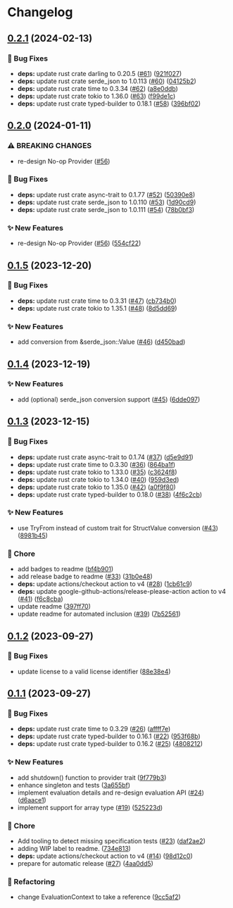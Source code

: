 # Changelog

## [0.2.1](https://github.com/open-feature/rust-sdk/compare/open-feature-v0.2.0...open-feature-v0.2.1) (2024-02-13)


### 🐛 Bug Fixes

* **deps:** update rust crate darling to 0.20.5 ([#61](https://github.com/open-feature/rust-sdk/issues/61)) ([921f027](https://github.com/open-feature/rust-sdk/commit/921f027b8e60cb149af153a7047c2f22417b975c))
* **deps:** update rust crate serde_json to 1.0.113 ([#60](https://github.com/open-feature/rust-sdk/issues/60)) ([04125b2](https://github.com/open-feature/rust-sdk/commit/04125b2fd556013532dd9d44c21e424ca01760f6))
* **deps:** update rust crate time to 0.3.34 ([#62](https://github.com/open-feature/rust-sdk/issues/62)) ([a8e0ddb](https://github.com/open-feature/rust-sdk/commit/a8e0ddb2d17e66301bb8e09dc2396747eb1ebb15))
* **deps:** update rust crate tokio to 1.36.0 ([#63](https://github.com/open-feature/rust-sdk/issues/63)) ([f99de1c](https://github.com/open-feature/rust-sdk/commit/f99de1cfd49cde660425f5fb2ca8f54c50e1f738))
* **deps:** update rust crate typed-builder to 0.18.1 ([#58](https://github.com/open-feature/rust-sdk/issues/58)) ([396bf02](https://github.com/open-feature/rust-sdk/commit/396bf022402b8864cf136aa458052296fdb757b4))

## [0.2.0](https://github.com/open-feature/rust-sdk/compare/open-feature-v0.1.5...open-feature-v0.2.0) (2024-01-11)


### ⚠ BREAKING CHANGES

* re-design No-op Provider ([#56](https://github.com/open-feature/rust-sdk/issues/56))

### 🐛 Bug Fixes

* **deps:** update rust crate async-trait to 0.1.77 ([#52](https://github.com/open-feature/rust-sdk/issues/52)) ([50390e8](https://github.com/open-feature/rust-sdk/commit/50390e87b8cdd44d7a509aa9174ae3f0a53342f4))
* **deps:** update rust crate serde_json to 1.0.110 ([#53](https://github.com/open-feature/rust-sdk/issues/53)) ([1d90cd9](https://github.com/open-feature/rust-sdk/commit/1d90cd9b884999285be79604c6c7b90be24d936e))
* **deps:** update rust crate serde_json to 1.0.111 ([#54](https://github.com/open-feature/rust-sdk/issues/54)) ([78b0bf3](https://github.com/open-feature/rust-sdk/commit/78b0bf3aab39d41bd0938b4b903eacfe0de6654a))


### ✨ New Features

* re-design No-op Provider ([#56](https://github.com/open-feature/rust-sdk/issues/56)) ([554cf22](https://github.com/open-feature/rust-sdk/commit/554cf22302781ee5c2015e75c514be3d4be67ca5))

## [0.1.5](https://github.com/open-feature/rust-sdk/compare/open-feature-v0.1.4...open-feature-v0.1.5) (2023-12-20)


### 🐛 Bug Fixes

* **deps:** update rust crate time to 0.3.31 ([#47](https://github.com/open-feature/rust-sdk/issues/47)) ([cb734b0](https://github.com/open-feature/rust-sdk/commit/cb734b0979bab5d205b7d313c2aff913f696bc65))
* **deps:** update rust crate tokio to 1.35.1 ([#48](https://github.com/open-feature/rust-sdk/issues/48)) ([8d5dd69](https://github.com/open-feature/rust-sdk/commit/8d5dd6915a6c36e5ff86e66cd33cefe7450f2d5a))


### ✨ New Features

* add conversion from &serde_json::Value ([#46](https://github.com/open-feature/rust-sdk/issues/46)) ([d450bad](https://github.com/open-feature/rust-sdk/commit/d450bad6993b9fc5e8365da38df64d2321a74281))

## [0.1.4](https://github.com/open-feature/rust-sdk/compare/open-feature-v0.1.3...open-feature-v0.1.4) (2023-12-19)


### ✨ New Features

* add (optional) serde_json conversion support ([#45](https://github.com/open-feature/rust-sdk/issues/45)) ([6dde097](https://github.com/open-feature/rust-sdk/commit/6dde097b160ce821ac2f662e5eb1c3b8855559c0))

## [0.1.3](https://github.com/open-feature/rust-sdk/compare/open-feature-v0.1.2...open-feature-v0.1.3) (2023-12-15)


### 🐛 Bug Fixes

* **deps:** update rust crate async-trait to 0.1.74 ([#37](https://github.com/open-feature/rust-sdk/issues/37)) ([d5e9d91](https://github.com/open-feature/rust-sdk/commit/d5e9d91a100009dfc8bd9e1459b404c8ee0f4f30))
* **deps:** update rust crate time to 0.3.30 ([#36](https://github.com/open-feature/rust-sdk/issues/36)) ([864ba1f](https://github.com/open-feature/rust-sdk/commit/864ba1fb333b748b806e72c18412e79e9dbd613d))
* **deps:** update rust crate tokio to 1.33.0 ([#35](https://github.com/open-feature/rust-sdk/issues/35)) ([c3624f8](https://github.com/open-feature/rust-sdk/commit/c3624f8d534cf5b8bdbb6dcecd10d1d9ec8f0210))
* **deps:** update rust crate tokio to 1.34.0 ([#40](https://github.com/open-feature/rust-sdk/issues/40)) ([959d3ed](https://github.com/open-feature/rust-sdk/commit/959d3ed9f934af17ab02b5c35d9d26d38673a903))
* **deps:** update rust crate tokio to 1.35.0 ([#42](https://github.com/open-feature/rust-sdk/issues/42)) ([a0f9f80](https://github.com/open-feature/rust-sdk/commit/a0f9f8058e35dc84bd09a16c042c72e56f15d91d))
* **deps:** update rust crate typed-builder to 0.18.0 ([#38](https://github.com/open-feature/rust-sdk/issues/38)) ([4f6c2cb](https://github.com/open-feature/rust-sdk/commit/4f6c2cb2d45029322819f34a742a93f81a1d6031))


### ✨ New Features

* use TryFrom instead of custom trait for StructValue conversion ([#43](https://github.com/open-feature/rust-sdk/issues/43)) ([8981b45](https://github.com/open-feature/rust-sdk/commit/8981b45abef478a720a582f43a30aecd2d68a4d5))


### 🧹 Chore

* add badges to readme ([bf4b901](https://github.com/open-feature/rust-sdk/commit/bf4b901ff7a6574fd2f44287842aea39e23a204b))
* add release badge to readme ([#33](https://github.com/open-feature/rust-sdk/issues/33)) ([31b0e48](https://github.com/open-feature/rust-sdk/commit/31b0e487a2ad6376d4b994b35410556ac8cd80ae))
* **deps:** update actions/checkout action to v4 ([#28](https://github.com/open-feature/rust-sdk/issues/28)) ([1cb61c9](https://github.com/open-feature/rust-sdk/commit/1cb61c93534ae037b7dd2c143e03809b877c2728))
* **deps:** update google-github-actions/release-please-action action to v4 ([#41](https://github.com/open-feature/rust-sdk/issues/41)) ([f6c8cba](https://github.com/open-feature/rust-sdk/commit/f6c8cbacbe5106355d565858f5f43637b0e4203f))
* update readme ([397ff70](https://github.com/open-feature/rust-sdk/commit/397ff70ae1526f7741dcbe57df1fc6b8036ad90e))
* update readme for automated inclusion ([#39](https://github.com/open-feature/rust-sdk/issues/39)) ([7b52561](https://github.com/open-feature/rust-sdk/commit/7b52561c14befc304a91508fbe9d526664b2be47))

## [0.1.2](https://github.com/open-feature/rust-sdk/compare/open-feature-v0.1.1...open-feature-v0.1.2) (2023-09-27)


### 🐛 Bug Fixes

* update license to a valid license identifier ([88e38e4](https://github.com/open-feature/rust-sdk/commit/88e38e454d4ee06ff7b83b4abb025a857d48f30a))

## [0.1.1](https://github.com/open-feature/rust-sdk/compare/open-feature-v0.1.0...open-feature-v0.1.1) (2023-09-27)


### 🐛 Bug Fixes

* **deps:** update rust crate time to 0.3.29 ([#26](https://github.com/open-feature/rust-sdk/issues/26)) ([affff7e](https://github.com/open-feature/rust-sdk/commit/affff7eb912a475cd4314a609f388bb62d4cd84c))
* **deps:** update rust crate typed-builder to 0.16.1 ([#22](https://github.com/open-feature/rust-sdk/issues/22)) ([953f68b](https://github.com/open-feature/rust-sdk/commit/953f68b5b462f8662837822f160d10a998e3f607))
* **deps:** update rust crate typed-builder to 0.16.2 ([#25](https://github.com/open-feature/rust-sdk/issues/25)) ([4808212](https://github.com/open-feature/rust-sdk/commit/4808212f59471c51be1558dfd43e5c44d6bda811))


### ✨ New Features

* add shutdown() function to provider trait ([9f779b3](https://github.com/open-feature/rust-sdk/commit/9f779b32aac79970052b8a65d0d9bbf7beb1605a))
* enhance singleton and tests ([3a655bf](https://github.com/open-feature/rust-sdk/commit/3a655bfd46facaa7d975268ac36a37396f02b298))
* implement evaluation details and re-design evaluation API ([#24](https://github.com/open-feature/rust-sdk/issues/24)) ([d6aace1](https://github.com/open-feature/rust-sdk/commit/d6aace1a47ed41974a2916fd7576c59fbeeba9d2))
* implement support for array type ([#19](https://github.com/open-feature/rust-sdk/issues/19)) ([525223d](https://github.com/open-feature/rust-sdk/commit/525223d6fb88e10bdb0a05e8f6acedbdb8fa4f7e))


### 🧹 Chore

* Add tooling to detect missing specification tests ([#23](https://github.com/open-feature/rust-sdk/issues/23)) ([daf2ae2](https://github.com/open-feature/rust-sdk/commit/daf2ae2d4d742814418c39976bffb71e5a865a1a))
* adding WIP label to readme. ([734e813](https://github.com/open-feature/rust-sdk/commit/734e8131457ee3a04a358c7b16ee6dbee6074c8a))
* **deps:** update actions/checkout action to v4 ([#14](https://github.com/open-feature/rust-sdk/issues/14)) ([98d12c0](https://github.com/open-feature/rust-sdk/commit/98d12c043d47e1210d707b5fa1cafd6b50cd8aec))
* prepare for automatic release ([#27](https://github.com/open-feature/rust-sdk/issues/27)) ([4aa0dd5](https://github.com/open-feature/rust-sdk/commit/4aa0dd55d6e33b7881a560595377d659767d891e))


### 🔄 Refactoring

* change EvaluationContext to take a reference ([9cc5af2](https://github.com/open-feature/rust-sdk/commit/9cc5af29a20b96c7ce0f16779039d2e6fa677c65))
